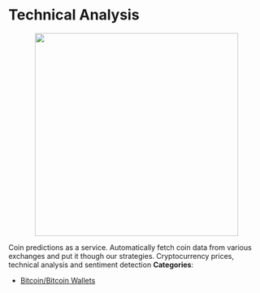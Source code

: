 # Technical Analysis

<p align="center">
    <img width="400" src="https://raw.githubusercontent.com/awesome-apis/awesome-apis/apis/technical-analysis/logo_256x256.png" />
</p>


Coin predictions as a service. Automatically fetch coin data from various exchanges and put it though our strategies. Cryptocurrency prices, technical analysis and sentiment detection
**Categories**:

- [Bitcoin/Bitcoin Wallets](https://github/awesome-apis/awesome-apis#bitcoin-bitcoin-wallets)



